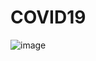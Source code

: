 # COVID19

![image](https://user-images.githubusercontent.com/85331657/130828187-2c897175-7917-4a83-87c8-b09a464d68aa.png)
